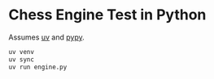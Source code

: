 # Chess Engine Test in Python

Assumes [uv][uv] and [pypy][pypy].

[uv]: https://docs.astral.sh/uv/
[pypy]: https://pypy.org

```sh
uv venv
uv sync
uv run engine.py
```
